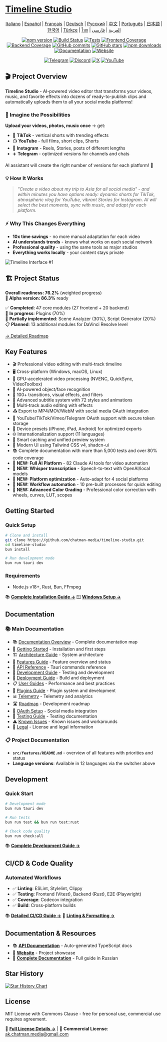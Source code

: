 # [Timeline Studio](https://chatman-media.github.io/timeline-studio/)

<div align="center">

[Italiano](README.it.md) | [Español](README.es.md) | [Français](README.fr.md) | [Deutsch](README.de.md) | [Русский](README.ru.md) | [中文](README.zh.md) | [Português](README.pt.md) | [日本語](README.ja.md) | [한국어](README.ko.md) | [Türkçe](README.tr.md) | [ไทย](README.th.md) | [العربية](README.ar.md) | [فارسی](README.fa.md)

[![npm version](https://img.shields.io/npm/v/timeline-studio.svg?style=for-the-badge)](https://www.npmjs.com/package/timeline-studio)
[![Build Status](https://img.shields.io/github/actions/workflow/status/chatman-media/timeline-studio/build.yml?style=for-the-badge&label=build)](https://github.com/chatman-media/timeline-studio/actions/workflows/build.yml)
[![Tests](https://img.shields.io/github/actions/workflow/status/chatman-media/timeline-studio/test-coverage.yml?style=for-the-badge&label=tests)](https://github.com/chatman-media/timeline-studio/actions/workflows/test-coverage.yml)
[![Frontend Coverage](https://img.shields.io/codecov/c/github/chatman-media/timeline-studio?style=for-the-badge&label=frontend&flag=frontend)](https://codecov.io/gh/chatman-media/timeline-studio)
[![Backend Coverage](https://img.shields.io/codecov/c/github/chatman-media/timeline-studio?style=for-the-badge&label=backend&flag=backend)](https://codecov.io/gh/chatman-media/timeline-studio)
[![GitHub commits](https://img.shields.io/github/commit-activity/m/chatman-media/timeline-studio?style=for-the-badge&label=commits)](https://github.com/chatman-media/timeline-studio/graphs/commit-activity)
[![GitHub stars](https://img.shields.io/github/stars/chatman-media/timeline-studio?style=for-the-badge)](https://github.com/chatman-media/timeline-studio/stargazers)
[![npm downloads](https://img.shields.io/npm/dm/timeline-studio?style=for-the-badge&label=npm%20downloads)](https://www.npmjs.com/package/timeline-studio)
[![Documentation](https://img.shields.io/badge/read-docs-blue?style=for-the-badge)](https://chatman-media.github.io/timeline-studio/api-docs/)
[![Website](https://img.shields.io/badge/visit-website-brightgreen?style=for-the-badge&logo=globe&logoColor=white)](https://chatman-media.github.io/timeline-studio/)

[![Telegram](https://img.shields.io/badge/Join%20Group-Telegram-2CA5E0?style=for-the-badge&logo=telegram&logoColor=white)](https://t.me/timelinestudio)
[![Discord](https://img.shields.io/badge/Chat-on%20Discord-5865F2?style=for-the-badge&logo=discord&logoColor=white)](https://discord.gg/gwJUYxck)
[![X](https://img.shields.io/badge/Follow-@chatman-000000?style=for-the-badge&logo=x&logoColor=white)](https://x.com/chatman_media)
[![YouTube](https://img.shields.io/badge/Subscribe-YouTube-FF0000?style=for-the-badge&logo=youtube&logoColor=white)](https://www.youtube.com/@chatman-media)

</div>

## 🎬 Project Overview

**Timeline Studio** - AI-powered video editor that transforms your videos, music, and favorite effects into dozens of ready-to-publish clips and automatically uploads them to all your social media platforms!

### 🚀 Imagine the Possibilities

**Upload your videos, photos, music once** → get:
- 📱 **TikTok** - vertical shorts with trending effects
- 📺 **YouTube** - full films, short clips, Shorts
- 📸 **Instagram** - Reels, Stories, posts of different lengths
- ✈️ **Telegram** - optimized versions for channels and chats

AI assistant will create the right number of versions for each platform! 🤖

### 💡 How It Works

> *"Create a video about my trip to Asia for all social media" - and within minutes you have options ready: dynamic shorts for TikTok, atmospheric vlog for YouTube, vibrant Stories for Instagram. AI will select the best moments, sync with music, and adapt for each platform.*

### ⚡ Why This Changes Everything

- **10x time savings** - no more manual adaptation for each video
- **AI understands trends** - knows what works on each social network
- **Professional quality** - using the same tools as major studios
- **Everything works locally** - your content stays private

![Timeline Interface #1](/public/screen3.png)

## 🏗️ Project Status

**Overall readiness: 76.2%** (weighted progress)  
**🎯 Alpha version: 86.3%** ready

✅ **Completed**: 47 core modules (27 frontend + 20 backend)  
🔄 **In progress**: Plugins (70%)  
🔧 **Partially implemented**: Scene Analyzer (30%), Script Generator (20%)  
📋 **Planned**: 13 additional modules for DaVinci Resolve level

[→ Detailed Roadmap](docs-ru/10-roadmap/README.md)

## Key Features

- 🎬 Professional video editing with multi-track timeline
- 🖥️ Cross-platform (Windows, macOS, Linux)
- 🚀 GPU-accelerated video processing (NVENC, QuickSync, VideoToolbox)
- 🤖 AI-powered object/face recognition
- 🎨 100+ transitions, visual effects, and filters
- 📝 Advanced subtitle system with 72 styles and animations
- 🎵 Multi-track audio editing with effects
- 📤 Export to MP4/MOV/WebM with social media OAuth integration
- 🔐 YouTube/TikTok/Vimeo/Telegram OAuth support with secure token storage
- 📱 Device presets (iPhone, iPad, Android) for optimized exports
- 🌐 Internationalization support (11 languages)
- 💾 Smart caching and unified preview system
- 🎨 Modern UI using Tailwind CSS v4, shadcn-ui
- 📚 Complete documentation with more than 5,000 tests and over 80% code coverage
- 🧠 **NEW: Full AI Platform** - 82 Claude AI tools for video automation
- 🎤 **NEW: Whisper transcription** - Speech-to-text with OpenAI/local models
- 📱 **NEW: Platform optimization** - Auto-adapt for 4 social platforms
- 🤖 **NEW: Workflow automation** - 10 pre-built processes for quick editing
- 🎨 **NEW: Advanced Color Grading** - Professional color correction with wheels, curves, LUT, scopes

## Getting Started

### Quick Setup

```bash
# Clone and install
git clone https://github.com/chatman-media/timeline-studio.git
cd timeline-studio
bun install

# Run development mode
bun run tauri dev
```

### Requirements
- Node.js v18+, Rust, Bun, FFmpeg

📚 **[Complete Installation Guide →](docs-ru/01-getting-started/README.md)**
🪟 **[Windows Setup →](docs-ru/06-deployment/platforms/windows-build.md)**

## Documentation

### 📚 Main Documentation

- 📚 [Documentation Overview](docs-ru/README.md) - Complete documentation map
- 🚀 [Getting Started](docs-ru/01-getting-started/README.md) - Installation and first steps
- 🏗️ [Architecture Guide](docs-ru/02-architecture/README.md) - System architecture
- 🎯 [Features Guide](docs-ru/03-features/README.md) - Feature overview and status
- 📡 [API Reference](docs-ru/04-api-reference/README.md) - Tauri commands reference
- 🧪 [Development Guide](docs-ru/05-development/README.md) - Testing and development
- 🚀 [Deployment Guide](docs-ru/06-deployment/README.md) - Build and deployment
- 📋 [User Guides](docs-ru/07-guides/README.md) - Performance and best practices
- 🔌 [Plugins Guide](docs-ru/08-plugins/README.md) - Plugin system and development
- 📊 [Telemetry](docs-ru/09-telemetry/README.md) - Telemetry and analytics
- 🛣️ [Roadmap](docs-ru/10-roadmap/README.md) - Development roadmap
- 🔐 [OAuth Setup](docs-ru/11-oauth-setup/oauth-setup-guide.md) - Social media integration
- 🧪 [Testing Guide](docs-ru/12-testing/README.md) - Testing documentation
- ⚠️ [Known Issues](docs-ru/13-known-issues/README.md) - Known issues and workarounds
- 📄 [Legal](docs-ru/14-legal/README.md) - License and legal information

### 📋 Project Documentation

- **`src/features/README.md`** - overview of all features with priorities and status
- **Language versions**: Available in 12 languages via the switcher above

## Development

### Quick Start

```bash
# Development mode
bun run tauri dev

# Run tests
bun run test && bun run test:rust

# Check code quality
bun run check:all
```

📚 **[Complete Development Guide →](docs-ru/05-development/README.md)**

## CI/CD & Code Quality

### Automated Workflows
- ✅ **Linting**: ESLint, Stylelint, Clippy
- ✅ **Testing**: Frontend (Vitest), Backend (Rust), E2E (Playwright)
- ✅ **Coverage**: Codecov integration
- ✅ **Build**: Cross-platform builds

📚 **[Detailed CI/CD Guide →](docs-ru/06-deployment/README.md)**
🔧 **[Linting & Formatting →](docs-ru/05-development/linting-and-formatting.md)**

## Documentation & Resources

- 📚 [**API Documentation**](https://chatman-media.github.io/timeline-studio/api-docs/) - Auto-generated TypeScript docs
- 🚀 [**Website**](https://chatman-media.github.io/timeline-studio/) - Project showcase
- 📖 [**Complete Documentation**](docs-ru/README.md) - Full guide in Russian

## Star History
<a href="https://www.star-history.com/#chatman-media/timeline-studio&Date">
 <picture>
   <source media="(prefers-color-scheme: dark)" srcset="https://api.star-history.com/svg?repos=chatman-media/timeline-studio&type=Date&theme=dark" />
   <source media="(prefers-color-scheme: light)" srcset="https://api.star-history.com/svg?repos=chatman-media/timeline-studio&type=Date" />
   <img alt="Star History Chart" src="https://api.star-history.com/svg?repos=chatman-media/timeline-studio&type=Date" />
 </picture>
</a>

## License

MIT License with Commons Clause - free for personal use, commercial use requires agreement.

📄 **[Full License Details →](docs-ru/10-legal/license.md)** | 📧 **Commercial License**: ak.chatman.media@gmail.com
